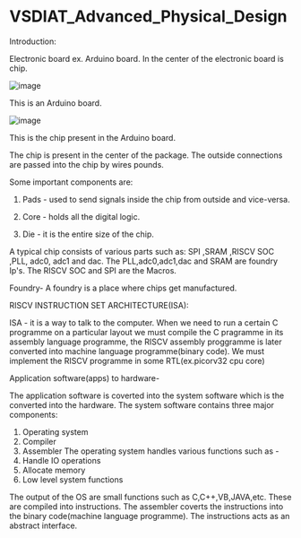 # VSDIAT_Advanced_Physical_Design
Introduction: 

Electronic board ex. Arduino board.
In the center of the electronic board is chip.

![image](https://github.com/gauravh-03/VSDIAT_Advanced_Physical_Design/assets/165159967/c3bd773f-87eb-4660-9080-ca0669a075c8)

This is an Arduino board.

![image](https://github.com/gauravh-03/VSDIAT_Advanced_Physical_Design/assets/165159967/ea6a2294-6518-4705-a930-8b2cd903de34)

This is the chip present in the Arduino board.

The chip is present in the center of the package.
The outside connections are passed into the chip by wires pounds.

Some important components are:

1. Pads - used to send signals inside the chip from outside and vice-versa.

2. Core - holds all the digital logic.

3. Die - it is the entire size of the chip.

A typical chip consists of various parts such as: SPI ,SRAM ,RISCV SOC ,PLL, adc0, adc1 and dac.
The PLL,adc0,adc1,dac and SRAM are foundry Ip's.
The RISCV SOC and SPI are the Macros.

Foundry- A foundry is a place where chips get manufactured.

RISCV INSTRUCTION SET ARCHITECTURE(ISA):

ISA - it is a way to talk to the computer.
When we need to run a certain C programme on a particular layout we must compile the C pragramme in its assembly language programme, the RISCV assembly proggramme is later converted into machine language programme(binary code).
We must implement the RISCV programme in some RTL(ex.picorv32 cpu core)

Application software(apps) to hardware-

The application software is coverted into the system software which is the converted into the hardware.
The system software contains three major components:
1. Operating system
2. Compiler
3. Assembler
The operating system handles various functions such as -
1. Handle IO operations
2. Allocate memory
3. Low level system functions

The output of the OS are small functions such as C,C++,VB,JAVA,etc.
These are compiled into instructions.
The assembler coverts the instructions into the binary code(machine language programme).
The instructions acts as an abstract interface.




